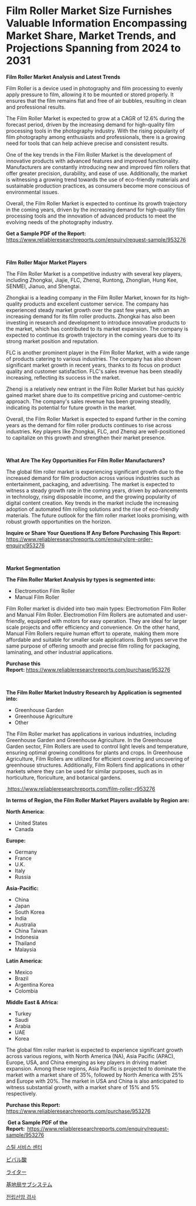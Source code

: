 <p><h1>Film Roller Market Size Furnishes Valuable Information Encompassing Market Share, Market Trends, and Projections Spanning from 2024 to 2031</h1></p><p><strong>Film Roller Market Analysis and Latest Trends</strong></p>
<p><p>Film Roller is a device used in photography and film processing to evenly apply pressure to film, allowing it to be mounted or stored properly. It ensures that the film remains flat and free of air bubbles, resulting in clean and professional results.</p><p>The Film Roller Market is expected to grow at a CAGR of 12.6% during the forecast period, driven by the increasing demand for high-quality film processing tools in the photography industry. With the rising popularity of film photography among enthusiasts and professionals, there is a growing need for tools that can help achieve precise and consistent results.</p><p>One of the key trends in the Film Roller Market is the development of innovative products with advanced features and improved functionality. Manufacturers are constantly introducing new and improved film rollers that offer greater precision, durability, and ease of use. Additionally, the market is witnessing a growing trend towards the use of eco-friendly materials and sustainable production practices, as consumers become more conscious of environmental issues.</p><p>Overall, the Film Roller Market is expected to continue its growth trajectory in the coming years, driven by the increasing demand for high-quality film processing tools and the innovation of advanced products to meet the evolving needs of the photography industry.</p></p>
<p><strong>Get a Sample PDF of the Report:&nbsp;</strong> <a href="https://www.reliableresearchreports.com/enquiry/request-sample/953276">https://www.reliableresearchreports.com/enquiry/request-sample/953276</a></p>
<p>&nbsp;</p>
<p><strong>Film Roller Major Market Players</strong></p>
<p><p>The Film Roller Market is a competitive industry with several key players, including Zhongkai, Jiajie, FLC, Zhenqi, Runtong, Zhonglian, Hung Kee, SENMEI, Jianuo, and Shengtai. </p><p>Zhongkai is a leading company in the Film Roller Market, known for its high-quality products and excellent customer service. The company has experienced steady market growth over the past few years, with an increasing demand for its film roller products. Zhongkai has also been investing in research and development to introduce innovative products to the market, which has contributed to its market expansion. The company is expected to continue its growth trajectory in the coming years due to its strong market position and reputation.</p><p>FLC is another prominent player in the Film Roller Market, with a wide range of products catering to various industries. The company has also shown significant market growth in recent years, thanks to its focus on product quality and customer satisfaction. FLC's sales revenue has been steadily increasing, reflecting its success in the market.</p><p>Zhenqi is a relatively new entrant in the Film Roller Market but has quickly gained market share due to its competitive pricing and customer-centric approach. The company's sales revenue has been growing steadily, indicating its potential for future growth in the market.</p><p>Overall, the Film Roller Market is expected to expand further in the coming years as the demand for film roller products continues to rise across industries. Key players like Zhongkai, FLC, and Zhenqi are well-positioned to capitalize on this growth and strengthen their market presence.</p></p>
<p>&nbsp;</p>
<p><strong>What Are The Key Opportunities For Film Roller Manufacturers?</strong></p>
<p><p>The global film roller market is experiencing significant growth due to the increased demand for film production across various industries such as entertainment, packaging, and advertising. The market is expected to witness a steady growth rate in the coming years, driven by advancements in technology, rising disposable income, and the growing popularity of digital content creation. Key trends in the market include the increasing adoption of automated film rolling solutions and the rise of eco-friendly materials. The future outlook for the film roller market looks promising, with robust growth opportunities on the horizon.</p></p>
<p><strong>Inquire or Share Your Questions If Any Before Purchasing This Report:</strong> <a href="https://www.reliableresearchreports.com/enquiry/pre-order-enquiry/953276">https://www.reliableresearchreports.com/enquiry/pre-order-enquiry/953276</a></p>
<p>&nbsp;</p>
<p><strong>Market Segmentation</strong></p>
<p><strong>The Film Roller Market Analysis by types is segmented into:</strong></p>
<p><ul><li>Electromotion Film Roller</li><li>Manual Film Roller</li></ul></p>
<p><p>Film Roller market is divided into two main types: Electromotion Film Roller and Manual Film Roller. Electromotion Film Rollers are automated and user-friendly, equipped with motors for easy operation. They are ideal for larger scale projects and offer efficiency and convenience. On the other hand, Manual Film Rollers require human effort to operate, making them more affordable and suitable for smaller scale applications. Both types serve the same purpose of offering smooth and precise film rolling for packaging, laminating, and other industrial applications.</p></p>
<p><strong>Purchase this Report:&nbsp;</strong><a href="https://www.reliableresearchreports.com/purchase/953276">https://www.reliableresearchreports.com/purchase/953276</a></p>
<p>&nbsp;</p>
<p><strong>The Film Roller Market Industry Research by Application is segmented into:</strong></p>
<p><ul><li>Greenhouse Garden</li><li>Greenhouse Agriculture</li><li>Other</li></ul></p>
<p><p>The Film Roller market has applications in various industries, including Greenhouse Garden and Greenhouse Agriculture. In the Greenhouse Garden sector, Film Rollers are used to control light levels and temperature, ensuring optimal growing conditions for plants and crops. In Greenhouse Agriculture, Film Rollers are utilized for efficient covering and uncovering of greenhouse structures. Additionally, Film Rollers find applications in other markets where they can be used for similar purposes, such as in horticulture, floriculture, and botanical gardens.</p></p>
<p><a href="https://www.reliableresearchreports.com/film-roller-r953276">&nbsp;https://www.reliableresearchreports.com/film-roller-r953276</a></p>
<p><strong>In terms of Region, the Film Roller Market Players available by Region are:</strong></p>
<p>
    <p> <strong> North America: </strong>
        <ul>
            <li>United States</li>
            <li>Canada</li>
        </ul>
        </p> 
    <p> <strong> Europe: </strong>
        <ul>
            <li>Germany</li>
            <li>France</li>
            <li>U.K.</li>
            <li>Italy</li>
            <li>Russia</li>
        </ul>
        </p> 
    <p> <strong> Asia-Pacific: </strong>
        <ul>
            <li>China</li>
            <li>Japan</li>
            <li>South Korea</li>
            <li>India</li>
            <li>Australia</li>
            <li>China Taiwan</li>
            <li>Indonesia</li>
            <li>Thailand</li>
            <li>Malaysia</li>
        </ul>
        </p> 
    <p> <strong> Latin America: </strong>
        <ul>
            <li>Mexico</li>
            <li>Brazil</li>
            <li>Argentina Korea</li>
            <li>Colombia</li>
        </ul>
        </p> 
    <p> <strong> Middle East & Africa: </strong>
        <ul>
            <li>Turkey</li>
            <li>Saudi</li>
            <li>Arabia</li>
            <li>UAE</li>
            <li>Korea</li>
        </ul>
    </p>
    </p>
<p><p>The global film roller market is expected to experience significant growth across various regions, with North America (NA), Asia Pacific (APAC), Europe, USA, and China emerging as key players in driving market expansion. Among these regions, Asia Pacific is projected to dominate the market with a market share of 35%, followed by North America with 25% and Europe with 20%. The market in USA and China is also anticipated to witness substantial growth, with a market share of 15% and 5% respectively.</p></p>
<p><strong>Purchase this Report: </strong><a href="https://www.reliableresearchreports.com/purchase/953276">https://www.reliableresearchreports.com/purchase/953276</a></p>
<p>&nbsp;<strong>Get a Sample PDF of the Report:&nbsp;&nbsp;</strong><a href="https://www.reliableresearchreports.com/enquiry/request-sample/953276">https://www.reliableresearchreports.com/enquiry/request-sample/953276</a></p>
<p><strong></strong></p>
<p><p><a href="https://medium.com/@pepo3k/%EA%B0%95%EC%B2%A0-%EC%84%9C%EB%B9%84%EC%8A%A4-%EC%84%BC%ED%84%B0-%EC%8B%9C%EC%9E%A5-%EC%9C%A0%ED%98%95-%EC%9D%91%EC%9A%A9-%EB%B0%8F-%EC%A7%80%EB%A6%AC%EB%B3%84-%ED%8F%AC%EA%B4%84%EC%A0%81-%ED%8F%89%EA%B0%80-c0401bff95a5">스틸 서비스 센터</a></p><p><a href="https://medium.com/@lewis15david/%E3%83%94%E3%83%90%E3%83%AB%E9%85%B8%E5%B8%82%E5%A0%B4-%E5%B8%82%E5%A0%B4%E3%81%AEcagr-%E5%B8%82%E5%A0%B4%E3%81%AE%E3%83%88%E3%83%AC%E3%83%B3%E3%83%89-%E3%81%8A%E3%82%88%E3%81%B3%E6%88%90%E9%95%B7%E6%88%A6%E7%95%A5%E3%81%AB%E9%96%A2%E3%81%99%E3%82%8B%E6%B4%9E%E5%AF%9F-6558dc6bc788">ピバル酸</a></p><p><a href="https://medium.com/@jack3lambert/%E3%83%A9%E3%82%A4%E3%82%BF%E3%83%BC%E5%B8%82%E5%A0%B4%E3%83%AC%E3%83%9D%E3%83%BC%E3%83%88%E3%81%AF-%E3%81%93%E3%81%AE%E5%B8%82%E5%A0%B4%E3%81%AE%E6%9C%80%E6%96%B0%E3%81%AE%E3%83%88%E3%83%AC%E3%83%B3%E3%83%89%E3%81%A8%E6%88%90%E9%95%B7%E6%A9%9F%E4%BC%9A%E3%82%92%E6%98%8E%E3%82%89%E3%81%8B%E3%81%AB%E3%81%97%E3%81%BE%E3%81%99-9ce1e8a82928">ライター</a></p><p><a href="https://github.com/KaydenJohns1964/Market-Research-Report-List-1/blob/main/145250936492.md">基地局サブシステム</a></p><p><a href="https://medium.com/@desmondmraz12023/%EC%A0%84%EB%A6%BD%EC%84%A0%EC%95%94-%EA%B2%80%EC%82%AC-%EC%8B%9C%EC%9E%A5-%EC%A7%80%ED%91%9C-%ED%95%B4%EB%8F%85-%EC%8B%9C%EC%9E%A5-%EC%A0%90%EC%9C%A0%EC%9C%A8-%ED%8A%B8%EB%A0%8C%EB%93%9C-%EB%B0%8F-%EC%84%B1%EC%9E%A5-%ED%8C%A8%ED%84%B4-2db26ffa8a88">전립선암 검사</a></p></p>
